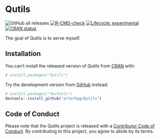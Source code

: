 
<!-- README.md is generated from README.Rmd. Please edit that file -->

# Qutils

<!-- badges: start -->

![GitHub all
releases](https://img.shields.io/github/downloads/arturhgq/Qutils/total)
[![R-CMD-check](https://github.com/arturhgq/Qutils/workflows/R-CMD-check/badge.svg)](https://github.com/arturhgq/Qutils/actions)
[![Lifecycle:
experimental](https://img.shields.io/badge/lifecycle-experimental-orange.svg)](https://lifecycle.r-lib.org/articles/stages.html#experimental)
[![CRAN
status](https://www.r-pkg.org/badges/version/Qutils)](https://CRAN.R-project.org/package=Qutils)
<!-- badges: end -->

The goal of Qutils is to serve myself.

## Installation

You can’t install the released version of Qutils from
[CRAN](https://CRAN.R-project.org) with:

``` r
# install.packages("Qutils")
```

Try the development version from [GitHub](https://github.com/) instead:

``` r
# install.packages("devtools")
devtools::install_github("arturhgq/Qutils")
```

## Code of Conduct

Please note that the Qutils project is released with a [Contributor Code
of
Conduct](https://contributor-covenant.org/version/2/0/CODE_OF_CONDUCT.html).
By contributing to this project, you agree to abide by its terms.
